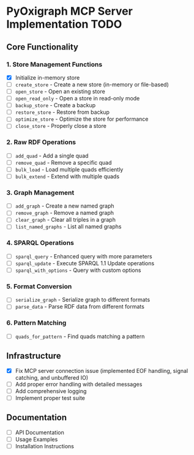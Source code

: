 # PyOxigraph MCP Server Implementation TODO

## Core Functionality

### 1. Store Management Functions
- [x] Initialize in-memory store
- [ ] `create_store` - Create a new store (in-memory or file-based)
- [ ] `open_store` - Open an existing store
- [ ] `open_read_only` - Open a store in read-only mode
- [ ] `backup_store` - Create a backup
- [ ] `restore_store` - Restore from backup
- [ ] `optimize_store` - Optimize the store for performance
- [ ] `close_store` - Properly close a store

### 2. Raw RDF Operations
- [ ] `add_quad` - Add a single quad
- [ ] `remove_quad` - Remove a specific quad
- [ ] `bulk_load` - Load multiple quads efficiently
- [ ] `bulk_extend` - Extend with multiple quads

### 3. Graph Management
- [ ] `add_graph` - Create a new named graph
- [ ] `remove_graph` - Remove a named graph
- [ ] `clear_graph` - Clear all triples in a graph
- [ ] `list_named_graphs` - List all named graphs

### 4. SPARQL Operations
- [ ] `sparql_query` - Enhanced query with more parameters
- [ ] `sparql_update` - Execute SPARQL 1.1 Update operations
- [ ] `sparql_with_options` - Query with custom options

### 5. Format Conversion
- [ ] `serialize_graph` - Serialize graph to different formats
- [ ] `parse_data` - Parse RDF data from different formats

### 6. Pattern Matching
- [ ] `quads_for_pattern` - Find quads matching a pattern

## Infrastructure
- [x] Fix MCP server connection issue (implemented EOF handling, signal catching, and unbuffered IO)
- [ ] Add proper error handling with detailed messages
- [ ] Add comprehensive logging
- [ ] Implement proper test suite

## Documentation
- [ ] API Documentation
- [ ] Usage Examples
- [ ] Installation Instructions
